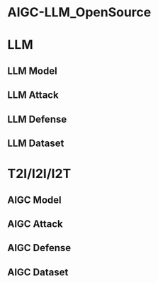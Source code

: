 # AIGC-LLM_OpenSource

# LLM
## LLM Model

## LLM Attack

## LLM Defense

## LLM Dataset

# T2I/I2I/I2T
## AIGC Model

## AIGC Attack

## AIGC Defense

## AIGC Dataset 
